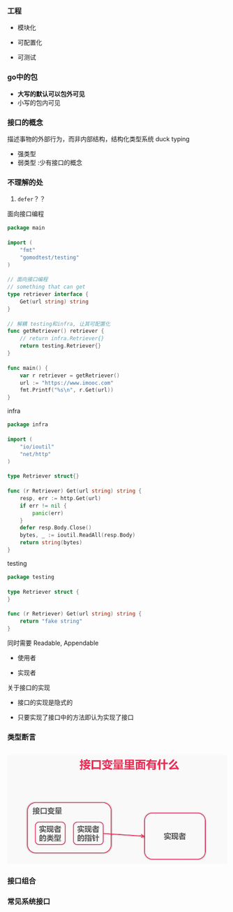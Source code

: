 ### 工程

- 模块化

- 可配置化

- 可测试

### go中的包

- **大写的默认可以包外可见**
- 小写的包内可见

### 接口的概念

描述事物的外部行为，而非内部结构，结构化类型系统 duck typing

- 强类型
- 弱类型 :少有接口的概念

### 不理解的处

1. `defer`？？



面向接口编程

```go
package main

import (
	"fmt"
	"gomodtest/testing"
)

// 面向接口编程
// something that can get
type retriever interface {
	Get(url string) string
}

// 解耦 testing和infra, 让其可配置化
func getRetriever() retriever {
	// return infra.Retriever{}
	return testing.Retriever{}
}

func main() {
	var r retriever = getRetriever()
	url := "https://www.imooc.com"
	fmt.Printf("%s\n", r.Get(url))
}

```

infra

```go
package infra

import (
	"io/ioutil"
	"net/http"
)

type Retriever struct{}

func (r Retriever) Get(url string) string {
	resp, err := http.Get(url)
	if err != nil {
		panic(err)
	}
	defer resp.Body.Close()
	bytes, _ := ioutil.ReadAll(resp.Body)
	return string(bytes)
}

```

testing

```go
package testing

type Retriever struct {
}

func (r Retriever) Get(url string) string {
	return "fake string"
}

```

同时需要 Readable, Appendable

- 使用者

- 实现者

关于接口的实现

- 接口的实现是隐式的

- 只要实现了接口中的方法即认为实现了接口



### 类型断言

```go	
```

![image-20211202154136336](./img/image-20211202154136336.png)

### 接口组合

### 常见系统接口

